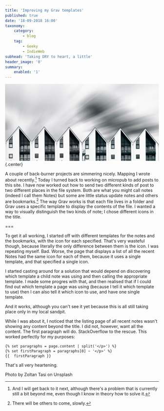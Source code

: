 ```yaml
---
title: 'Improving my Grav templates'
published: true
date: '18-09-2018 16:00'
taxonomy:
    category:
        - blog
    tag:
        - Geeky
        - IndieWeb
subhead: 'Taking DRY to heart, a little'
header_image: '0'
summary:
    enabled: '1'
---
```


![](zoltan-tasi-666863-unsplash.jpg){.center} 

A couple of back-burner projects are simmering nicely. Mapping I wrote about recently.[^2] Today I turned back to working on micropub to add posts to this site. I have now worked out how to send two different kinds of post to two different places in the file system. Both are what you might call notes (indeed I call them Notes) but some are little status update notes and others are bookmarks.[^1] The way Grav works is that each file lives in a folder and Grav uses a specific template to display the contents of the file. I wanted a way to visually distinguish the two kinds of note; I chose different icons in the title.

===

To get it all working, I started off with different templates for the notes and the bookmarks, with the icon for each specified. That's very wasteful though, because literally the only difference between them is the icon. I was repeating myself. Bad. Worse, the page that displays a list of all the recent Notes had the same icon for each of them, because it uses a single template, and that specified a single icon.

I started casting around for a solution that would depend on discovering which template a child note was using and then calling the appropriate template. I made some progres with that, and then realised that if I could find out which template a page was using (because I tell it which template to use) then I can also tell it which icon to use, and have one single template.

And it works, although you can't see it yet because this is all still taking place only in my local sandpit.

While I was about it, I noticed that the listing page of all recent notes wasn't showing any content beyond the title. I did not, however, want all the content. The first paragraph will do. StackOverflow to the rescue. This worked perfectly for my purposes:

````
{% set paragraphs = page.content | split('</p>') %}
{% set firstParagraph = paragraphs[0] ~ '</p>' %}
{{  firstParagraph }}
````

That's all very heartening. 

Photo by Zoltan Tasi on Unsplash

[^2]: And I will get back to it next, although there's a problem that is currently still a bit beyond me, even though I know in theory how to solve it.

[^1]: There will be others to come, slowly. 